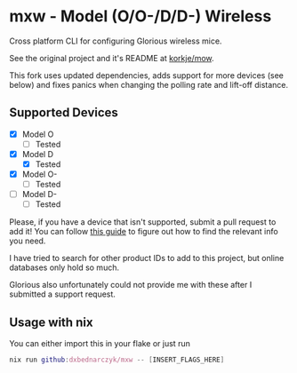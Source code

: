 # mxw - Model (O/O-/D/D-) Wireless
Cross platform CLI for configuring Glorious wireless mice.

See the original project and it's README at [korkje/mow](https://github.com/korkje/mow).

This fork uses updated dependencies, adds support for more devices (see below) and fixes panics when changing the polling rate and lift-off distance.

## Supported Devices
- [x] Model O
    - [ ] Tested
- [x] Model D
    - [x] Tested
- [x] Model O-
    - [ ] Tested
- [ ] Model D-
    - [ ] Tested

Please, if you have a device that isn't supported, submit a pull request to add it! You can follow [this guide](https://kb.synology.com/en-ph/DSM/tutorial/How_do_I_check_the_PID_VID_of_my_USB_device) to figure out how to find the relevant info you need.

I have tried to search for other product IDs to add to this project, but online databases only hold so much.

Glorious also unfortunately could not provide me with these after I submitted a support request.

## Usage with nix 
You can either import this in your flake or just run 

```nix 
nix run github:dxbednarczyk/mxw -- [INSERT_FLAGS_HERE]
```

